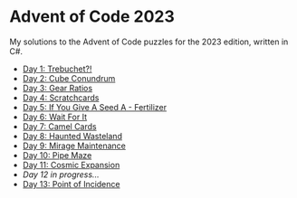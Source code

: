 # Advent of Code 2023
My solutions to the Advent of Code puzzles for the 2023 edition, written in C#.

- [Day 1: Trebuchet?!](https://github.com/robhabraken/advent-of-code-2023/tree/main/01)
- [Day 2: Cube Conundrum](https://github.com/robhabraken/advent-of-code-2023/tree/main/02)
- [Day 3: Gear Ratios](https://github.com/robhabraken/advent-of-code-2023/tree/main/03)
- [Day 4: Scratchcards](https://github.com/robhabraken/advent-of-code-2023/tree/main/04)
- [Day 5: If You Give A Seed A - Fertilizer](https://github.com/robhabraken/advent-of-code-2023/tree/main/05)
- [Day 6: Wait For It](https://github.com/robhabraken/advent-of-code-2023/tree/main/06)
- [Day 7: Camel Cards](https://github.com/robhabraken/advent-of-code-2023/tree/main/07)
- [Day 8: Haunted Wasteland](https://github.com/robhabraken/advent-of-code-2023/tree/main/08)
- [Day 9: Mirage Maintenance](https://github.com/robhabraken/advent-of-code-2023/tree/main/09)
- [Day 10: Pipe Maze](https://github.com/robhabraken/advent-of-code-2023/tree/main/10)
- [Day 11: Cosmic Expansion](https://github.com/robhabraken/advent-of-code-2023/tree/main/11)
- _Day 12 in progress..._
- [Day 13: Point of Incidence](https://github.com/robhabraken/advent-of-code-2023/tree/main/13)